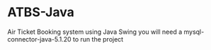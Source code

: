 # ATBS-Java
Air Ticket Booking system using Java Swing
you will need a mysql-connector-java-5.1.20 to run the project
